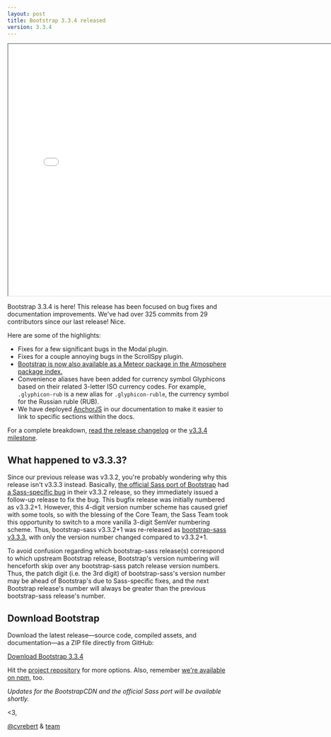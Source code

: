 ```yaml
---
layout: post
title: Bootstrap 3.3.4 released
version: 3.3.4
---
```


<div class="embed-responsive embed-responsive-16by9">
  <iframe class="embed-responsive-item" src="//www.youtube.com/embed/_dx0qWHL7dc?rel=0" width="760" height="570" allowfullscreen></iframe>
</div>

Bootstrap 3.3.4 is here! This release has been focused on bug fixes and documentation improvements. We've had over 325 commits from 29 contributors since our last release! Nice.

Here are some of the highlights:

- Fixes for a few significant bugs in the Modal plugin.
- Fixes for a couple annoying bugs in the ScrollSpy plugin.
- [Bootstrap is now also available as a Meteor package in the Atmosphere package index.](https://atmospherejs.com/twbs/bootstrap)
- Convenience aliases have been added for currency symbol Glyphicons based on their related 3-letter ISO currency codes. For example, `.glyphicon-rub` is a new alias for `.glyphicon-ruble`, the currency symbol for the Russian ruble (RUB).
- We have deployed [AnchorJS](http://bryanbraun.github.io/anchorjs/) in our documentation to make it easier to link to specific sections within the docs.

For a complete breakdown, [read the release changelog](https://github.com/twbs/bootstrap/releases/tag/v3.3.4) or the [v3.3.4 milestone](https://github.com/twbs/bootstrap/issues?q=milestone%3Av3.3.4+is%3Aclosed).

## What happened to v3.3.3?

Since our previous release was v3.3.2, you're probably wondering why this release isn't v3.3.3 instead. Basically, [the official Sass port of Bootstrap](https://github.com/twbs/bootstrap-sass) had [a Sass-specific bug](https://github.com/twbs/bootstrap-sass/commit/daeb43dcc7b0ab06328acaca0549ee68c039aaa6) in their v3.3.2 release, so they immediately issued a follow-up release to fix the bug. This bugfix release was initially numbered as v3.3.2+1. However, this 4-digit version number scheme has caused grief with some tools, so with the blessing of the Core Team, the Sass Team took this opportunity to switch to a more vanilla 3-digit SemVer numbering scheme. Thus, bootstrap-sass v3.3.2+1 was re-released as [bootstrap-sass v3.3.3](https://github.com/twbs/bootstrap-sass/releases/tag/v3.3.3), with only the version number changed compared to v3.3.2+1.

To avoid confusion regarding which bootstrap-sass release(s) correspond to which upstream Bootstrap release, Bootstrap's version numbering will henceforth skip over any bootstrap-sass patch release version numbers. Thus, the patch digit (i.e. the 3rd digit) of bootstrap-sass's version number may be ahead of Bootstrap's due to Sass-specific fixes, and the next Bootstrap release's number will always be greater than the previous bootstrap-sass release's number.

## Download Bootstrap

Download the latest release—source code, compiled assets, and documentation—as a ZIP file directly from GitHub:

<a class="btn-link" href="https://github.com/twbs/bootstrap/archive/v3.3.4.zip">Download Bootstrap 3.3.4</a>

<!--or [Sass repository](https://github.com/twbs/bootstrap-sass)  -->
Hit the [project repository](https://github.com/twbs/bootstrap) for more options. Also, remember [we're available on npm](https://www.npmjs.org/package/bootstrap), too.

*Updates for the BootstrapCDN and the official Sass port will be available shortly.*

<3,

[@cvrebert](https://github.com/cvrebert) & [team](https://github.com/orgs/twbs/people)
